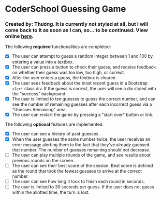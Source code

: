 # CoderSchool Guessing Game
### Created by: Thương. It is currently not styled at all, but I will come back to it as soon as I can, so... to be continued. View online [here](https://sad-jackson-a2e3c6.netlify.com/).

The following **required** functionalities are completed:
* [X] The user can attempt to guess a random integer between 1 and 100 by entering a value into a textbox. 
* [X] The user can press a button to check their guess, and receive feedback on whether their guess was too low, too high, or correct. 
* [X] After the user enters a guess, the textbox is cleared. 
* [X] The user sees feedback about the most recent guess in a Bootstrap `alert` class div. If the guess is correct, the user will see a div styled with the "success" background.  
* [X] The user is limited to ten guesses to guess the correct number, and can see the number of remaining guesses after each incorrect guess via a "Guesses Remaining" area. 
* [X] The user can restart the game by pressing a "start over" button or link. 

The following **optional** features are implemented:
* [X] The user can see a history of past guesses.
* [X] When the user guesses the same number twice, the user receives an error message alerting them to the fact that they've already guessed that number. The number of guesses remaining should not decrease. 
* [ ] The user can play multiple rounds of the game, and see results about previous rounds on the screen.
* [ ] The user can see their best score of the session. Best score is defined as the round that took the fewest guesses to arrive at the correct number. 
* [ ] The user can see how long it took to finish each round in seconds.
* [ ] The user is limited to 30 seconds per guess. If the user does not guess within the allotted time, the turn is lost. 
